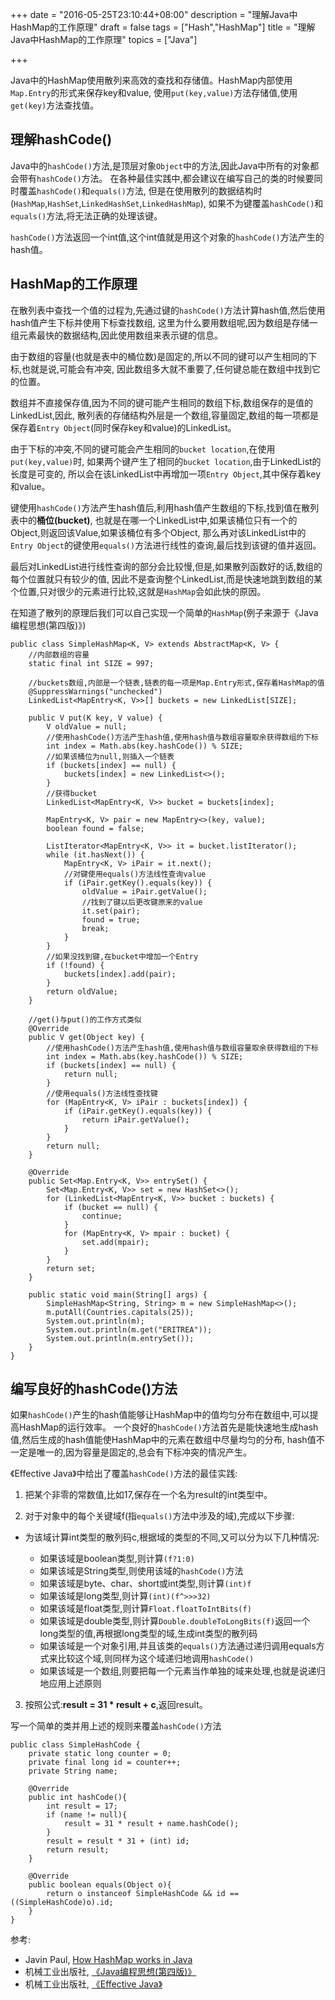 +++
date = "2016-05-25T23:10:44+08:00"
description = "理解Java中HashMap的工作原理"
draft = false
tags = ["Hash","HashMap"]
title = "理解Java中HashMap的工作原理"
topics = ["Java"]

+++

Java中的HashMap使用散列来高效的查找和存储值。HashMap内部使用``Map.Entry``的形式来保存key和value,
使用``put(key,value)``方法存储值,使用``get(key)``方法查找值。

## 理解hashCode()

Java中的``hashCode()``方法,是顶层对象``Object``中的方法,因此Java中所有的对象都会带有``hashCode()``方法。
在各种最佳实践中,都会建议在编写自己的类的时候要同时覆盖``hashCode()``和``equals()``方法,
但是在使用散列的数据结构时(``HashMap``,``HashSet``,``LinkedHashSet``,``LinkedHashMap``),
如果不为键覆盖``hashCode()``和``equals()``方法,将无法正确的处理该键。<!--more-->

``hashCode()``方法返回一个int值,这个int值就是用这个对象的``hashCode()``方法产生的hash值。

## HashMap的工作原理

在散列表中查找一个值的过程为,先通过键的``hashCode()``方法计算hash值,然后使用hash值产生下标并使用下标查找数组,
这里为什么要用数组呢,因为数组是存储一组元素最快的数据结构,因此使用数组来表示键的信息。

由于数组的容量(也就是表中的桶位数)是固定的,所以不同的键可以产生相同的下标,也就是说,可能会有冲突,
因此数组多大就不重要了,任何键总能在数组中找到它的位置。

数组并不直接保存值,因为不同的键可能产生相同的数组下标,数组保存的是值的LinkedList,因此,
散列表的存储结构外层是一个数组,容量固定,数组的每一项都是保存着``Entry Object``(同时保存key和value)的LinkedList。

由于下标的冲突,不同的键可能会产生相同的``bucket location``,在使用``put(key,value)``时,
如果两个键产生了相同的``bucket location``,由于LinkedList的长度是可变的,
所以会在该LinkedList中再增加一项``Entry Object``,其中保存着key和value。

键使用``hashCode()``方法产生hash值后,利用hash值产生数组的下标,找到值在散列表中的**桶位(bucket)**,
也就是在哪一个LinkedList中,如果该桶位只有一个的Object,则返回该Value,如果该桶位有多个Object,
那么再对该LinkedList中的``Entry Object``的键使用``equals()``方法进行线性的查询,最后找到该键的值并返回。

最后对LinkedList进行线性查询的部分会比较慢,但是,如果散列函数好的话,数组的每个位置就只有较少的值,
因此不是查询整个LinkedList,而是快速地跳到数组的某个位置,只对很少的元素进行比较,这就是``HashMap``会如此快的原因。

在知道了散列的原理后我们可以自己实现一个简单的``HashMap``(例子来源于《Java编程思想(第四版)》)

```
public class SimpleHashMap<K, V> extends AbstractMap<K, V> {
    //内部数组的容量
    static final int SIZE = 997;

    //buckets数组,内部是一个链表,链表的每一项是Map.Entry形式,保存着HashMap的值
    @SuppressWarnings("unchecked")
    LinkedList<MapEntry<K, V>>[] buckets = new LinkedList[SIZE];

    public V put(K key, V value) {
        V oldValue = null;
        //使用hashCode()方法产生hash值,使用hash值与数组容量取余获得数组的下标
        int index = Math.abs(key.hashCode()) % SIZE;
        //如果该桶位为null,则插入一个链表
        if (buckets[index] == null) {
            buckets[index] = new LinkedList<>();
        }
        //获得bucket
        LinkedList<MapEntry<K, V>> bucket = buckets[index];
               
        MapEntry<K, V> pair = new MapEntry<>(key, value);
        boolean found = false;
        
        ListIterator<MapEntry<K, V>> it = bucket.listIterator();
        while (it.hasNext()) {
            MapEntry<K, V> iPair = it.next();
            //对键使用equals()方法线性查询value
            if (iPair.getKey().equals(key)) {
                oldValue = iPair.getValue();
                //找到了键以后更改键原来的value
                it.set(pair);
                found = true;
                break;
            }
        }
        //如果没找到键,在bucket中增加一个Entry
        if (!found) {
            buckets[index].add(pair);
        }
        return oldValue;
    }
    
    //get()与put()的工作方式类似
    @Override
    public V get(Object key) {
        //使用hashCode()方法产生hash值,使用hash值与数组容量取余获得数组的下标
        int index = Math.abs(key.hashCode()) % SIZE;
        if (buckets[index] == null) {
            return null;
        }
        //使用equals()方法线性查找键
        for (MapEntry<K, V> iPair : buckets[index]) {
            if (iPair.getKey().equals(key)) {
                return iPair.getValue();
            }
        }
        return null;
    }

    @Override
    public Set<Map.Entry<K, V>> entrySet() {
        Set<Map.Entry<K, V>> set = new HashSet<>();
        for (LinkedList<MapEntry<K, V>> bucket : buckets) {
            if (bucket == null) {
                continue;
            }
            for (MapEntry<K, V> mpair : bucket) {
                set.add(mpair);
            }
        }
        return set;
    }

    public static void main(String[] args) {
        SimpleHashMap<String, String> m = new SimpleHashMap<>();
        m.putAll(Countries.capitals(25));
        System.out.println(m);
        System.out.println(m.get("ERITREA"));
        System.out.println(m.entrySet());
    }
}

```

## 编写良好的hashCode()方法

如果``hashCode()``产生的hash值能够让HashMap中的值均匀分布在数组中,可以提高HashMap的运行效率。
一个良好的``hashCode()``方法首先是能快速地生成hash值,然后生成的hash值能使HashMap中的元素在数组中尽量均匀的分布,
hash值不一定是唯一的,因为容量是固定的,总会有下标冲突的情况产生。

《Effective Java》中给出了覆盖``hashCode()``方法的最佳实践:

1. 把某个非零的常数值,比如17,保存在一个名为result的int类型中。

2. 对于对象中的每个关键域f(指``equals()``方法中涉及的域),完成以下步骤:

  + 为该域计算int类型的散列码c,根据域的类型的不同,又可以分为以下几种情况:
  
    - 如果该域是boolean类型,则计算``(f?1:0)``
    - 如果该域是String类型,则使用该域的``hashCode()``方法
    - 如果该域是byte、char、short或int类型,则计算``(int)f``
    - 如果该域是long类型,则计算``(int)(f^>>>32)``
    - 如果该域是float类型,则计算``Float.floatToIntBits(f)``
    - 如果该域是double类型,则计算``Double.doubleToLongBits(f)``返回一个long类型的值,再根据long类型的域,生成int类型的散列码
    - 如果该域是一个对象引用,并且该类的``equals()``方法通过递归调用equals方式来比较这个域,则同样为这个域递归地调用``hashCode()``
    - 如果该域是一个数组,则要把每一个元素当作单独的域来处理,也就是说递归地应用上述原则

3. 按照公式:**result = 31 * result + c**,返回result。

写一个简单的类并用上述的规则来覆盖``hashCode()``方法

```
public class SimpleHashCode {
    private static long counter = 0;
    private final long id = counter++;
    private String name;
    
    @Override
    public int hashCode(){
        int result = 17;
        if (name != null){
            result = 31 * result + name.hashCode(); 
        }
        result = result * 31 + (int) id;
        return result;
    }
    
    @Override
    public boolean equals(Object o){
        return o instanceof SimpleHashCode && id == ((SimpleHashCode)o).id;
    }
}
```

参考:

+ Javin Paul, [How HashMap works in Java](http://javarevisited.blogspot.jp/2011/02/how-hashmap-works-in-java.html "How HashMap works in Java")
+ 机械工业出版社, [《Java编程思想(第四版)》](https://book.douban.com/subject/2061172/ "Java编程思想第四版")
+ 机械工业出版社, [《Effective Java》](https://book.douban.com/subject/3360807/ "Effective Java")
